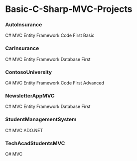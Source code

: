 # Basic-C-Sharp-MVC-Projects

### AutoInsurance
C# MVC Entity Framework Code First Basic

### CarInsurance
C# MVC Entity Framework Database First

### ContosoUniversity
C# MVC Entity Framework Code First Advanced

### NewsletterAppMVC
C# MVC Entity Framework Database First

### StudentManagementSystem
C# MVC ADO.NET

### TechAcadStudentsMVC
C# MVC
